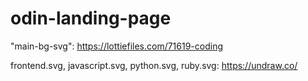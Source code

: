 # odin-landing-page

<!-- Illustrations Credit -->
"main-bg-svg":
https://lottiefiles.com/71619-coding

frontend.svg, javascript.svg, python.svg, ruby.svg:
https://undraw.co/

